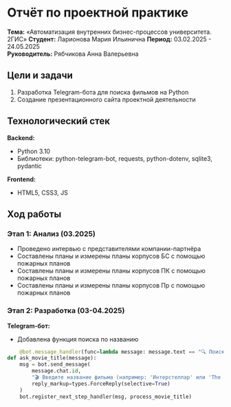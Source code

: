 # Отчёт по проектной практике
**Тема:** «Автоматизация внутренних бизнес-процессов университета. 2ГИС»
**Студент:** Ларионова Мария Ильинична 
**Период:** 03.02.2025 - 24.05.2025  
**Руководитель:** Рябчикова Анна Валерьевна 

##  Цели и задачи
1. Разработка Telegram-бота для поиска фильмов на Python
2. Создание презентационного сайта проектной деятельности

##  Технологический стек
**Backend:**
- Python 3.10
- Библиотеки: python-telegram-bot, requests, python-dotenv, sqlite3, pydantic

**Frontend:**
- HTML5, CSS3, JS


##  Ход работы
### Этап 1: Анализ (03.2025)
- Проведено интервью с представителями компании-партнёра
- Составлены планы и измерены планы корпусов БС с помощью пожарных планов
- Составлены планы и измерены планы корпусов ПК с помощью пожарных планов
- Составлены планы и измерены планы корпусов Пр с помощью пожарных планов

### Этап 2: Разработка (03-04.2025)
**Telegram-бот:**
- Добавлена функция поиска по названию
```python
    @bot.message_handler(func=lambda message: message.text == "🔍 Поиск по названию")
def ask_movie_title(message):
    msg = bot.send_message(
        message.chat.id,
        "🎬 Введите название фильма (например: 'Интерстеллар' или 'The Matrix'):",
        reply_markup=types.ForceReply(selective=True)
    )
    bot.register_next_step_handler(msg, process_movie_title)
